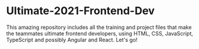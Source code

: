 # Ultimate-2021-Frontend-Dev
This amazing repository includes all the training and project files that make the teammates ultimate frontend developers, using HTML, CSS, JavaScript, TypeScript and possibly Angular and React. Let's go!
